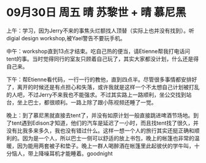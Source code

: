 # 09月30日 周五 晴 苏黎世 + 晴 慕尼黑

上午：学习，因为Jerry不来的事焦头烂额找人顶替（实际上也并没有找到）。听digial design workshop,被Yael警告不要玩手机。中午：workshop直到13点才结束。吃自己热的便当，请Etienne帮我打电话问tent的事。当时觉得同行的室友只顾着自己玩了，其实大家都没计划，什么还是得自己来。下午：帮Etienne看代码，一行一行的教他，直到四点半。尽管很多事情都安排好了，离开的时候还是有点担心和失落，或许我就是这样一个不太想自己计划被打乱的人吧，不过Jerry不来我也不能强求。不过其实路上一路顺利，坐公交找到站台，坐上巴士，都很顺利。一路上除了跟小陈视频还睡了一觉。晚上：到了慕尼黑就直接去tent了，并没有如原计划一般直接跳进啤酒节场地。到了tent遇到Edison才知道，他们的汽车是延迟了一小时，而且找tent找了很久，并没有比我多来多久，我也没有错过什么。这样一想一个人的旅行其实还挺正确和顺利的。因为是一个人，所以巴士一侧可以舒适的放上书包，晚上的帐篷也非常的温暖，因为能用两套被子和垫子。晚上一群人喝醉酒在帐篷里此起彼伏的学牛叫，十分恼人，带上降噪耳机才能睡着。goodnight

